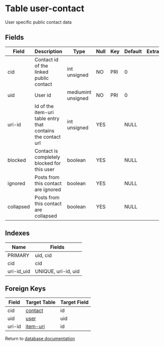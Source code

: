 Table user-contact
===========

User specific public contact data

Fields
------

| Field     | Description                                                  | Type               | Null | Key | Default | Extra |
| --------- | ------------------------------------------------------------ | ------------------ | ---- | --- | ------- | ----- |
| cid       | Contact id of the linked public contact                      | int unsigned       | NO   | PRI | 0       |       |
| uid       | User id                                                      | mediumint unsigned | NO   | PRI | 0       |       |
| uri-id    | Id of the item-uri table entry that contains the contact url | int unsigned       | YES  |     | NULL    |       |
| blocked   | Contact is completely blocked for this user                  | boolean            | YES  |     | NULL    |       |
| ignored   | Posts from this contact are ignored                          | boolean            | YES  |     | NULL    |       |
| collapsed | Posts from this contact are collapsed                        | boolean            | YES  |     | NULL    |       |

Indexes
------------

| Name       | Fields              |
| ---------- | ------------------- |
| PRIMARY    | uid, cid            |
| cid        | cid                 |
| uri-id_uid | UNIQUE, uri-id, uid |

Foreign Keys
------------

| Field | Target Table | Target Field |
|-------|--------------|--------------|
| cid | [contact](help/database/db_contact) | id |
| uid | [user](help/database/db_user) | uid |
| uri-id | [item-uri](help/database/db_item-uri) | id |

Return to [database documentation](help/database)
